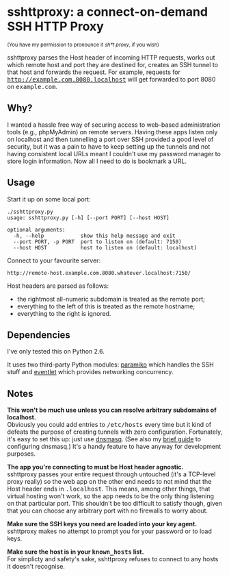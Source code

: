 # sshttproxy: a connect-on-demand SSH HTTP Proxy
<small>(You have my permission to pronounce it _sh*t proxy_, if you wish)</small>

sshttproxy parses the Host header of incoming HTTP requests, works out which remote host and port they are destined for, creates an SSH tunnel to that host and forwards the request. For example, requests for <tt>http://example.com.8080.localhost</tt> will get forwarded to port 8080 on <tt>example.com</tt>.


## Why?

I wanted a hassle free way of securing access to web-based administration tools (e.g., phpMyAdmin) on remote servers. Having these apps listen only on localhost and then tunnelling a port over SSH provided a good level of security, but it was a pain to have to keep setting up the tunnels and not having consistent local URLs meant I couldn't use my password manager to store login information. Now all I need to do is bookmark a URL.


## Usage

Start it up on some local port:

    ./sshttproxy.py
    usage: sshttproxy.py [-h] [--port PORT] [--host HOST]

    optional arguments:
      -h, --help            show this help message and exit
      --port PORT, -p PORT  port to listen on (default: 7150)
      --host HOST           host to listen on (default: localhost)

Connect to your favourite server:

    http://remote-host.example.com.8080.whatever.localhost:7150/

Host headers are parsed as follows:

 * the rightmost all-numeric subdomain is treated as the remote port;
 * everything to the left of this is treated as the remote hostname;
 * everything to the right is ignored.


## Dependencies

I've only tested this on Python 2.6.

It uses two third-party Python modules: [paramiko](http://www.lag.net/paramiko/) which handles the SSH stuff and [eventlet](http://eventlet.net) which provides networking concurrency.


## Notes

**This won't be much use unless you can resolve arbitrary subdomains of localhost.**<br />
Obviously you could add entries to <tt>/etc/hosts</tt> every time but it kind of defeats the purpose of creating tunnels with zero configuration. Fortunately, it's easy to set this up: just use [dnsmasq](http://www.thekelleys.org.uk/dnsmasq/doc.html). (See also my [brief guide](http://drhevans.com/blog/posts/106-wildcard-subdomains-of-localhost) to configuring dnsmasq.) It's a handy feature to have anyway for development purposes.

**The app you're connecting to must be Host header agnostic.**<br />
sshttproxy passes your entire request through untouched (it's a TCP-level proxy really) so the web app on the other end needs to not mind that the Host header ends in <tt>.localhost</tt>. This means, among other things, that virtual hosting won't work, so the app needs to be the only thing listening on that particular port. This shouldn't be too difficult to satisfy though, given that you can choose any arbitrary port with no firewalls to worry about.

**Make sure the SSH keys you need are loaded into your key agent.**<br />
sshttproxy makes no attempt to prompt you for your password or to load keys.

**Make sure the host is in your <tt>known_hosts</tt> list.**<br />
For simplicty and safety's sake, sshttproxy refuses to connect to any hosts it doesn't recognise.

